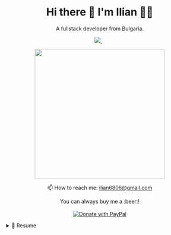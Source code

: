 

<h1 align='center'>
  Hi there 👋 I'm Ilian 👨‍💻
</h1>

<p align='center'>
  A fullstack developer from Bulgaria.
</p>

<p align='center'>
  <a href="https://bg.linkedin.com/in/ilian-iliev-42487455">
    <img src="https://img.shields.io/badge/linkedin-%230077B5.svg?&style=for-the-badge&logo=linkedin&logoColor=white" />
  </a>&nbsp;&nbsp;
</p>

<p align='center'>
  <a href="#"><img src="https://github-readme-stats.vercel.app/api/top-langs/?username=ilian6806&theme=tokyonight&layout=compact" width="350"></a>
</p>


<!-- <details align='center'>
  <summary>:zap: My workspace specs</summary>
</details>-->

<p align='center'>
  📫 How to reach me: <a href='mailto:ilian6806@gmail.com'>ilian6806@gmail.com</a>
</p>
<p align="center">
  You can always buy me a :beer:! <br/><br/>
  <a href="https://www.paypal.com/paypalme/ilian6806" target="_blank">
    <img src="https://img.shields.io/badge/Donate-PayPal-green.svg" alt="Donate with PayPal"/>
  </a>
</p>

<details>
  <summary>📃 Resume</summary>
  <br/>
  <p>
    I have significant knowledge of HTML, CSS3, Javascript, jQuery, AJAX, PHP, MySQL, NoSql, MongoDb, Node.js, Python, C#, .NET Core, Azure, Google Cloud and some Photoshop skills.
  </p>
  <p>
    I graduated from UNWE (University of National and World Economy) with a BS in Marketing. Although my academic background is in Economics, I am currently more interested in web and mobile development. I've been doing this since 2012 and I am constantly improving my skills in the field.
  </p>
  <p>
    Currently, I work for Imperia Online.
  </p>
</details>

<!--
**alexandresanlim/alexandresanlim** is a ✨ _special_ ✨ repository because its `README.md` (this file) appears on your GitHub profile.

Here are some ideas to get you started:

- 🔭 I’m currently working on ...
- 🌱 I’m currently learning ...
- 👯 I’m looking to collaborate on ...
- 🤔 I’m looking for help with ...
- 💬 Ask me about ...
- 📫 How to reach me: ...
- 😄 Pronouns: ...
- ⚡ Fun fact: ...
-->
